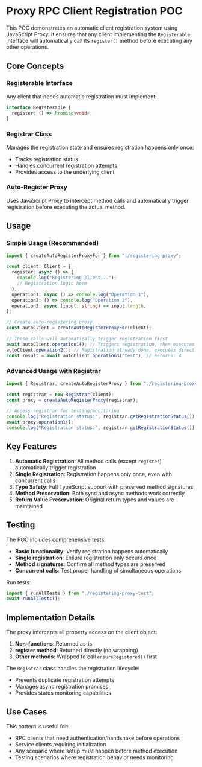 # Proxy RPC Client Registration POC

This POC demonstrates an automatic client registration system using JavaScript Proxy. It ensures that any client implementing the `Registerable` interface will automatically call its `register()` method before executing any other operations.

## Core Concepts

### Registerable Interface

Any client that needs automatic registration must implement:

```typescript
interface Registerable {
  register: () => Promise<void>;
}
```

### Registrar Class

Manages the registration state and ensures registration happens only once:

- Tracks registration status
- Handles concurrent registration attempts
- Provides access to the underlying client

### Auto-Register Proxy

Uses JavaScript Proxy to intercept method calls and automatically trigger registration before executing the actual method.

## Usage

### Simple Usage (Recommended)

```typescript
import { createAutoRegisterProxyFor } from "./registering-proxy";

const client: Client = {
  register: async () => {
    console.log("Registering client...");
    // Registration logic here
  },
  operation1: async () => console.log("Operation 1"),
  operation2: () => console.log("Operation 2"),
  operation3: async (input: string) => input.length,
};

// Create auto-registering proxy
const autoClient = createAutoRegisterProxyFor(client);

// These calls will automatically trigger registration first
await autoClient.operation1(); // Triggers registration, then executes
autoClient.operation2(); // Registration already done, executes directly
const result = await autoClient.operation3("test"); // Returns: 4
```

### Advanced Usage with Registrar

```typescript
import { Registrar, createAutoRegisterProxy } from "./registering-proxy";

const registrar = new Registrar(client);
const proxy = createAutoRegisterProxy(registrar);

// Access registrar for testing/monitoring
console.log("Registration status:", registrar.getRegistrationStatus());
await proxy.operation1();
console.log("Registration status:", registrar.getRegistrationStatus());
```

## Key Features

1. **Automatic Registration**: All method calls (except `register`) automatically trigger registration
2. **Single Registration**: Registration happens only once, even with concurrent calls
3. **Type Safety**: Full TypeScript support with preserved method signatures
4. **Method Preservation**: Both sync and async methods work correctly
5. **Return Value Preservation**: Original return types and values are maintained

## Testing

The POC includes comprehensive tests:

- **Basic functionality**: Verify registration happens automatically
- **Single registration**: Ensure registration only occurs once
- **Method signatures**: Confirm all method types are preserved
- **Concurrent calls**: Test proper handling of simultaneous operations

Run tests:

```typescript
import { runAllTests } from "./registering-proxy-test";
await runAllTests();
```

## Implementation Details

The proxy intercepts all property access on the client object:

1. **Non-functions**: Returned as-is
2. **register method**: Returned directly (no wrapping)
3. **Other methods**: Wrapped to call `ensureRegistered()` first

The `Registrar` class handles the registration lifecycle:

- Prevents duplicate registration attempts
- Manages async registration promises
- Provides status monitoring capabilities

## Use Cases

This pattern is useful for:

- RPC clients that need authentication/handshake before operations
- Service clients requiring initialization
- Any scenario where setup must happen before method execution
- Testing scenarios where registration behavior needs monitoring
